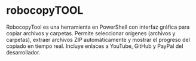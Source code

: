 # robocopyTOOL
RobocopyTool es una herramienta en PowerShell con interfaz gráfica para copiar archivos y carpetas. Permite seleccionar orígenes (archivos y carpetas), extraer archivos ZIP automáticamente y mostrar el progreso del copiado en tiempo real. Incluye enlaces a YouTube, GitHub y PayPal del desarrollador.
